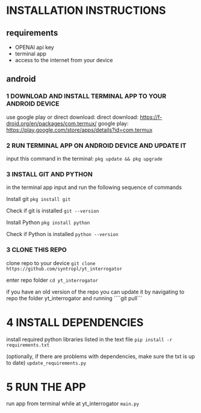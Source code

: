 # INSTALLATION INSTRUCTIONS

## requirements
- OPENAI api key
- terminal app
- access to the internet from your device

## android
### 1 DOWNLOAD AND INSTALL TERMINAL APP TO YOUR ANDROID DEVICE

use google play or direct download:
direct download: https://f-droid.org/en/packages/com.termux/
google play: https://play.google.com/store/apps/details?id=com.termux

### 2 RUN TERMINAL APP ON ANDROID DEVICE AND UPDATE IT
input this command in the terminal:
```pkg update && pkg upgrade```

### 3 INSTALL GIT AND PYTHON
in the terminal app input and run the following sequence of commands

Install git
```pkg install git```

Check if git is installed
```git --version```

Install Python
```pkg install python```

Check if Python is installed
```python --version```


### 3 CLONE THIS REPO 
clone repo to your device
```git clone https://github.com/syntropl/yt_interrogator```

enter repo folder
```cd yt_interrogator```

if you have an old version of the repo you can update it by navigating to repo the folder yt_interrogator and running
````git pull```

# 4 INSTALL DEPENDENCIES

install required python libraries listed in the text file
```pip install -r requirements.txt```

(optionally, if there are problems with dependencies, make sure the txt is up to date)
```update_requirements.py```

# 5 RUN THE APP
run app from terminal while at yt_interrogator
```main.py```





